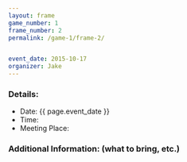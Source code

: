 ```yaml
---
layout: frame
game_number: 1
frame_number: 2
permalink: /game-1/frame-2/


event_date: 2015-10-17
organizer: Jake
---
```



### Details:
- Date: {{ page.event_date }}
- Time: 
- Meeting Place: 

### Additional Information: (what to bring, etc.)

